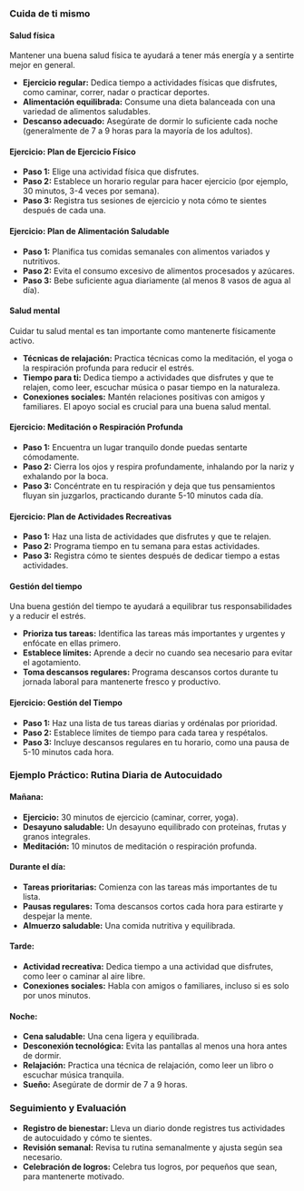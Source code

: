 ### **Cuida de ti mismo**

#### **Salud física**

Mantener una buena salud física te ayudará a tener más energía y a sentirte mejor en general.

- **Ejercicio regular:** Dedica tiempo a actividades físicas que disfrutes, como caminar, correr, nadar o practicar deportes.
- **Alimentación equilibrada:** Consume una dieta balanceada con una variedad de alimentos saludables.
- **Descanso adecuado:** Asegúrate de dormir lo suficiente cada noche (generalmente de 7 a 9 horas para la mayoría de los adultos).

#### **Ejercicio: Plan de Ejercicio Físico**

- **Paso 1:** Elige una actividad física que disfrutes.
- **Paso 2:** Establece un horario regular para hacer ejercicio (por ejemplo, 30 minutos, 3-4 veces por semana).
- **Paso 3:** Registra tus sesiones de ejercicio y nota cómo te sientes después de cada una.

#### **Ejercicio: Plan de Alimentación Saludable**

- **Paso 1:** Planifica tus comidas semanales con alimentos variados y nutritivos.
- **Paso 2:** Evita el consumo excesivo de alimentos procesados y azúcares.
- **Paso 3:** Bebe suficiente agua diariamente (al menos 8 vasos de agua al día).

#### **Salud mental**

Cuidar tu salud mental es tan importante como mantenerte físicamente activo.

- **Técnicas de relajación:** Practica técnicas como la meditación, el yoga o la respiración profunda para reducir el estrés.
- **Tiempo para ti:** Dedica tiempo a actividades que disfrutes y que te relajen, como leer, escuchar música o pasar tiempo en la naturaleza.
- **Conexiones sociales:** Mantén relaciones positivas con amigos y familiares. El apoyo social es crucial para una buena salud mental.

#### **Ejercicio: Meditación o Respiración Profunda**

- **Paso 1:** Encuentra un lugar tranquilo donde puedas sentarte cómodamente.
- **Paso 2:** Cierra los ojos y respira profundamente, inhalando por la nariz y exhalando por la boca.
- **Paso 3:** Concéntrate en tu respiración y deja que tus pensamientos fluyan sin juzgarlos, practicando durante 5-10 minutos cada día.

#### **Ejercicio: Plan de Actividades Recreativas**

- **Paso 1:** Haz una lista de actividades que disfrutes y que te relajen.
- **Paso 2:** Programa tiempo en tu semana para estas actividades.
- **Paso 3:** Registra cómo te sientes después de dedicar tiempo a estas actividades.

#### **Gestión del tiempo**

Una buena gestión del tiempo te ayudará a equilibrar tus responsabilidades y a reducir el estrés.

- **Prioriza tus tareas:** Identifica las tareas más importantes y urgentes y enfócate en ellas primero.
- **Establece límites:** Aprende a decir no cuando sea necesario para evitar el agotamiento.
- **Toma descansos regulares:** Programa descansos cortos durante tu jornada laboral para mantenerte fresco y productivo.

#### **Ejercicio: Gestión del Tiempo**

- **Paso 1:** Haz una lista de tus tareas diarias y ordénalas por prioridad.
- **Paso 2:** Establece límites de tiempo para cada tarea y respétalos.
- **Paso 3:** Incluye descansos regulares en tu horario, como una pausa de 5-10 minutos cada hora.

### **Ejemplo Práctico: Rutina Diaria de Autocuidado**

#### **Mañana:**

- **Ejercicio:** 30 minutos de ejercicio (caminar, correr, yoga).
- **Desayuno saludable:** Un desayuno equilibrado con proteínas, frutas y granos integrales.
- **Meditación:** 10 minutos de meditación o respiración profunda.

#### **Durante el día:**

- **Tareas prioritarias:** Comienza con las tareas más importantes de tu lista.
- **Pausas regulares:** Toma descansos cortos cada hora para estirarte y despejar la mente.
- **Almuerzo saludable:** Una comida nutritiva y equilibrada.

#### **Tarde:**

- **Actividad recreativa:** Dedica tiempo a una actividad que disfrutes, como leer o caminar al aire libre.
- **Conexiones sociales:** Habla con amigos o familiares, incluso si es solo por unos minutos.

#### **Noche:**

- **Cena saludable:** Una cena ligera y equilibrada.
- **Desconexión tecnológica:** Evita las pantallas al menos una hora antes de dormir.
- **Relajación:** Practica una técnica de relajación, como leer un libro o escuchar música tranquila.
- **Sueño:** Asegúrate de dormir de 7 a 9 horas.

### **Seguimiento y Evaluación**

- **Registro de bienestar:** Lleva un diario donde registres tus actividades de autocuidado y cómo te sientes.
- **Revisión semanal:** Revisa tu rutina semanalmente y ajusta según sea necesario.
- **Celebración de logros:** Celebra tus logros, por pequeños que sean, para mantenerte motivado.